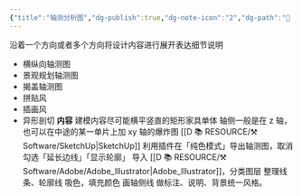 ```yaml
---
{"title":"轴测分析图","dg-publish":true,"dg-note-icon":"2","dg-path":"🌳 Major/Chart/02 中期分析/轴测分析图.md","permalink":"/🌳 Major/Chart/02 中期分析/轴测分析图/","dgPassFrontmatter":true,"noteIcon":"2","created":"2024-07-04T13:45:17.000+08:00","updated":"2024-11-01T21:27:17.897+08:00"}
---
```


沿着一个方向或者多个方向将设计内容进行展开表达细节说明
-   横纵向轴测图
-   景观规划轴测图
-   揭盖轴测图
-   拼贴风
-   插画风
-   异形剖切
**内容**
建模内容尽可能横平竖直的矩形家具单体
轴侧一般是在 z 轴，也可以在中途的某一单片上加 xy 轴的爆炸图
[[D 📚 RESOURCE/⚒️ Software/SketchUp\|SketchUp]] 利用插件在「纯色模式」导出轴测图，取消勾选「延长边线」「显示轮廓」
导入 [[D 📚 RESOURCE/⚒️ Software/Adobe/Adobe_Illustrator\|Adobe_Illustrator]]，分类图层
整理线条、轮廓线
吸色，填充颜色
画轴侧线
做标注、说明、背景统一风格。
